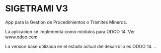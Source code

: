 # SIGETRAMI V3
App para la Gestion de Procedimientos o Trámites Mineros.

La aplicacion se implementa como módulos para ODOO 14. Ver www.odoo.com

La version base utilizada en el estado actual del desarrollo es ODOO 14.
..
